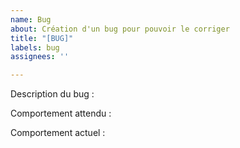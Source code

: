 ```yaml
---
name: Bug
about: Création d'un bug pour pouvoir le corriger
title: "[BUG]"
labels: bug
assignees: ''

---
```


Description du bug :

Comportement attendu :

Comportement actuel :

